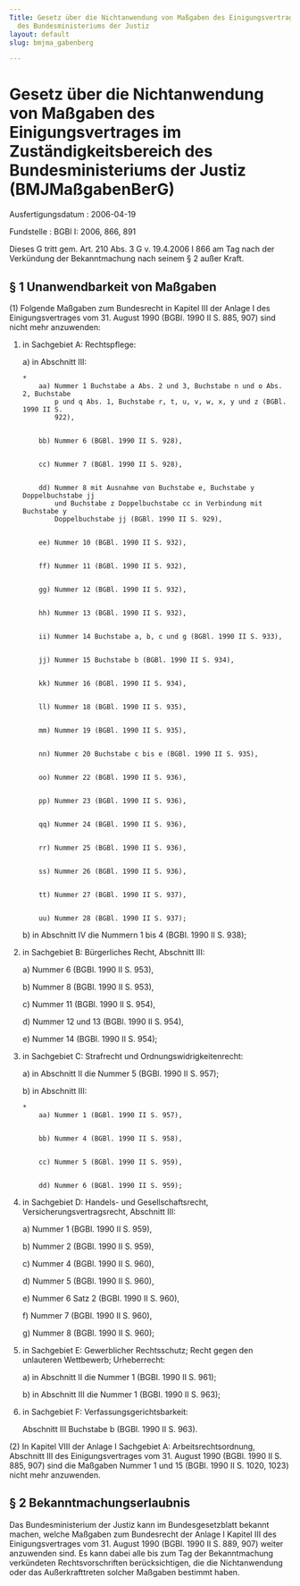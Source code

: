 ```yaml
---
Title: Gesetz über die Nichtanwendung von Maßgaben des Einigungsvertrages im Zuständigkeitsbereich
  des Bundesministeriums der Justiz
layout: default
slug: bmjma_gabenberg

---
```


# Gesetz über die Nichtanwendung von Maßgaben des Einigungsvertrages im Zuständigkeitsbereich des Bundesministeriums der Justiz (BMJMaßgabenBerG)

Ausfertigungsdatum
:   2006-04-19

Fundstelle
:   BGBl I: 2006, 866, 891

Dieses G tritt gem. Art. 210 Abs. 3 G v. 19.4.2006 I 866 am Tag nach
der Verkündung der Bekanntmachung nach seinem § 2 außer Kraft.


## § 1 Unanwendbarkeit von Maßgaben

(1) Folgende Maßgaben zum Bundesrecht in Kapitel III der Anlage I des
Einigungsvertrages vom 31. August 1990 (BGBl. 1990 II S. 885, 907)
sind nicht mehr anzuwenden:

1.  in Sachgebiet A: Rechtspflege:

    a)  in Abschnitt III:

        *
            aa) Nummer 1 Buchstabe a Abs. 2 und 3, Buchstabe n und o Abs. 2, Buchstabe
                p und q Abs. 1, Buchstabe r, t, u, v, w, x, y und z (BGBl. 1990 II S.
                922),


            bb) Nummer 6 (BGBl. 1990 II S. 928),


            cc) Nummer 7 (BGBl. 1990 II S. 928),


            dd) Nummer 8 mit Ausnahme von Buchstabe e, Buchstabe y Doppelbuchstabe jj
                und Buchstabe z Doppelbuchstabe cc in Verbindung mit Buchstabe y
                Doppelbuchstabe jj (BGBl. 1990 II S. 929),


            ee) Nummer 10 (BGBl. 1990 II S. 932),


            ff) Nummer 11 (BGBl. 1990 II S. 932),


            gg) Nummer 12 (BGBl. 1990 II S. 932),


            hh) Nummer 13 (BGBl. 1990 II S. 932),


            ii) Nummer 14 Buchstabe a, b, c und g (BGBl. 1990 II S. 933),


            jj) Nummer 15 Buchstabe b (BGBl. 1990 II S. 934),


            kk) Nummer 16 (BGBl. 1990 II S. 934),


            ll) Nummer 18 (BGBl. 1990 II S. 935),


            mm) Nummer 19 (BGBl. 1990 II S. 935),


            nn) Nummer 20 Buchstabe c bis e (BGBl. 1990 II S. 935),


            oo) Nummer 22 (BGBl. 1990 II S. 936),


            pp) Nummer 23 (BGBl. 1990 II S. 936),


            qq) Nummer 24 (BGBl. 1990 II S. 936),


            rr) Nummer 25 (BGBl. 1990 II S. 936),


            ss) Nummer 26 (BGBl. 1990 II S. 936),


            tt) Nummer 27 (BGBl. 1990 II S. 937),


            uu) Nummer 28 (BGBl. 1990 II S. 937);








    b)  in Abschnitt IV die Nummern 1 bis 4 (BGBl. 1990 II S. 938);





2.  in Sachgebiet B: Bürgerliches Recht, Abschnitt III:

    a)  Nummer 6 (BGBl. 1990 II S. 953),


    b)  Nummer 8 (BGBl. 1990 II S. 953),


    c)  Nummer 11 (BGBl. 1990 II S. 954),


    d)  Nummer 12 und 13 (BGBl. 1990 II S. 954),


    e)  Nummer 14 (BGBl. 1990 II S. 954);





3.  in Sachgebiet C: Strafrecht und Ordnungswidrigkeitenrecht:

    a)  in Abschnitt II die Nummer 5 (BGBl. 1990 II S. 957);


    b)  in Abschnitt III:

        *
            aa) Nummer 1 (BGBl. 1990 II S. 957),


            bb) Nummer 4 (BGBl. 1990 II S. 958),


            cc) Nummer 5 (BGBl. 1990 II S. 959),


            dd) Nummer 6 (BGBl. 1990 II S. 959);











4.  in Sachgebiet D: Handels- und Gesellschaftsrecht,
    Versicherungsvertragsrecht, Abschnitt III:

    a)  Nummer 1 (BGBl. 1990 II S. 959),


    b)  Nummer 2 (BGBl. 1990 II S. 959),


    c)  Nummer 4 (BGBl. 1990 II S. 960),


    d)  Nummer 5 (BGBl. 1990 II S. 960),


    e)  Nummer 6 Satz 2 (BGBl. 1990 II S. 960),


    f)  Nummer 7 (BGBl. 1990 II S. 960),


    g)  Nummer 8 (BGBl. 1990 II S. 960);





5.  in Sachgebiet E: Gewerblicher Rechtsschutz; Recht gegen den unlauteren
    Wettbewerb; Urheberrecht:

    a)  in Abschnitt II die Nummer 1 (BGBl. 1990 II S. 961);


    b)  in Abschnitt III die Nummer 1 (BGBl. 1990 II S. 963);





6.  in Sachgebiet F: Verfassungsgerichtsbarkeit:

    Abschnitt III Buchstabe b (BGBl. 1990 II S. 963).




(2) In Kapitel VIII der Anlage I Sachgebiet A: Arbeitsrechtsordnung,
Abschnitt III des Einigungsvertrages vom 31. August 1990 (BGBl. 1990
II S. 885, 907) sind die Maßgaben Nummer 1 und 15 (BGBl. 1990 II S.
1020, 1023) nicht mehr anzuwenden.


## § 2 Bekanntmachungserlaubnis

Das Bundesministerium der Justiz kann im Bundesgesetzblatt bekannt
machen, welche Maßgaben zum Bundesrecht der Anlage I Kapitel III des
Einigungsvertrages vom 31. August 1990 (BGBl. 1990 II S. 889, 907)
weiter anzuwenden sind. Es kann dabei alle bis zum Tag der
Bekanntmachung verkündeten Rechtsvorschriften berücksichtigen, die die
Nichtanwendung oder das Außerkrafttreten solcher Maßgaben bestimmt
haben.

